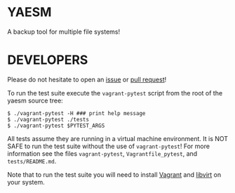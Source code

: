 # YAESM

A backup tool for multiple file systems!

# DEVELOPERS

Please do not hesitate to open an [issue](https://github.com/Vultimate1/yaesm/issues/new) or [pull request](https://github.com/Vultimate1/yaesm/pulls)!

To run the test suite execute the `vagrant-pytest` script from the root of the yaesm source tree:

```
$ ./vagrant-pytest -H ### print help message
$ ./vagrant-pytest ./tests
$ ./vagrant-pytest $PYTEST_ARGS
```

All tests assume they are running in a virtual machine environment. It is NOT SAFE to run the test suite without the use of `vagrant-pytest`! For more information see the files `vagrant-pytest`, `Vagrantfile_pytest`, and `tests/README.md`.

Note that to run the test suite you will need to install [Vagrant](https://www.vagrantup.com/) and [libvirt](https://libvirt.org/) on your system.
